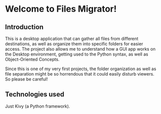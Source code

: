 # Welcome to Files Migrator!

## Introduction
This is a desktop application that can gather all files from different destinations, 
as well as organize them into specific folders for easier access. The project also 
allows me to understand how a GUI app works on the Desktop environment, getting used to 
the Python syntax, as well as Object-Oriented Concepts. 

Since this is one of my very first projects, the folder
organization as well as file separation might be so horrendous 
that it could easily disturb viewers. 
So please be careful!

## Technologies used
Just Kivy (a Python framework).
